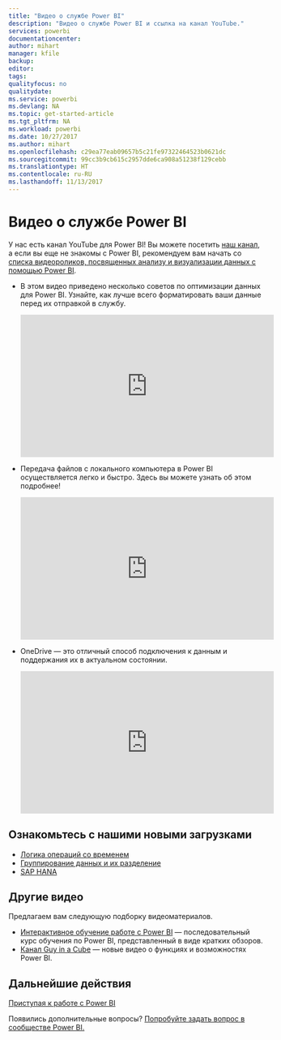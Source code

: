 ```yaml
---
title: "Видео о службе Power BI"
description: "Видео о службе Power BI и ссылка на канал YouTube."
services: powerbi
documentationcenter: 
author: mihart
manager: kfile
backup: 
editor: 
tags: 
qualityfocus: no
qualitydate: 
ms.service: powerbi
ms.devlang: NA
ms.topic: get-started-article
ms.tgt_pltfrm: NA
ms.workload: powerbi
ms.date: 10/27/2017
ms.author: mihart
ms.openlocfilehash: c29ea77eab09657b5c21fe97322464523b0621dc
ms.sourcegitcommit: 99cc3b9cb615c2957dde6ca908a51238f129cebb
ms.translationtype: HT
ms.contentlocale: ru-RU
ms.lasthandoff: 11/13/2017
---
```

# <a name="power-bi-videos"></a>Видео о службе Power BI
У нас есть канал YouTube для Power BI! Вы можете посетить [наш канал](https://www.youtube.com/user/mspowerbi/videos), а если вы еще не знакомы с Power BI, рекомендуем вам начать со [списка видеороликов, посвященных анализу и визуализации данных с помощью Power BI](https://www.youtube.com/playlist?list=PL1N57mwBHtN0JFoKSR0n-tBkUJHeMP2cP).

* В этом видео приведено несколько советов по оптимизации данных для Power BI. Узнайте, как лучше всего форматировать ваши данные перед их отправкой в службу.
  
  <iframe width="500" height="281" src="https://www.youtube.com/embed/l2wy4XgQIu0" frameborder="0" allowfullscreen></iframe>
* Передача файлов с локального компьютера в Power BI осуществляется легко и быстро. Здесь вы можете узнать об этом подробнее!
  
  <iframe width="500" height="281" src="https://www.youtube.com/embed/ETj-z3NyY_o" frameborder="0" allowfullscreen></iframe>
* OneDrive — это отличный способ подключения к данным и поддержания их в актуальном состоянии.
  
  <iframe width="500" height="281" src="https://www.youtube.com/embed/6cOjiV_klrs" frameborder="0" allowfullscreen></iframe>

## <a name="watch-some-of-our-new-uploads"></a>Ознакомьтесь с нашими новыми загрузками
* [Логика операций со временем](https://youtu.be/MNAaHw4PxzE)
* [Группирование данных и их разделение](https://youtu.be/51n2itS7K5I)
* [SAP HANA](https://youtu.be/FOjJLvsIACc)

## <a name="more-videos"></a>Другие видео
Предлагаем вам следующую подборку видеоматериалов.

* [Интерактивное обучение работе с Power BI](https://powerbi.microsoft.com/guided-learning/) — последовательный курс обучения по Power BI, представленный в виде кратких обзоров.
* [Канал Guy in a Cube](https://www.youtube.com/channel/UCFp1vaKzpfvoGai0vE5VJ0w) — новые видео о функциях и возможностях Power BI.

## <a name="next-steps"></a>Дальнейшие действия
[Приступая к работе с Power BI](service-get-started.md)

Появились дополнительные вопросы? [Попробуйте задать вопрос в сообществе Power BI.](http://community.powerbi.com/)

